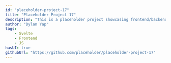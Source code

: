 ```yaml
---
id: "placeholder-project-17"
title: "Placeholder Project 17"
description: "This is a placeholder project showcasing frontend/backend features with a unique tech stack."
author: "Dylan Yap"
tags:
    - Svelte
    - Frontend
    - JS
hasUI: true
githubUrl: "https://github.com/placeholder/placeholder-project-17"
---
```

